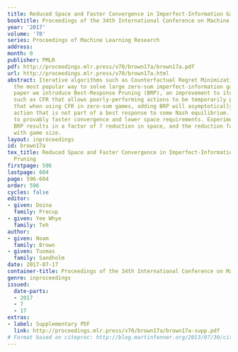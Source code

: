 ```yaml
---
title: Reduced Space and Faster Convergence in Imperfect-Information Games via Pruning
booktitle: Proceedings of the 34th International Conference on Machine Learning
year: '2017'
volume: '70'
series: Proceedings of Machine Learning Research
address: 
month: 0
publisher: PMLR
pdf: http://proceedings.mlr.press/v70/brown17a/brown17a.pdf
url: http://proceedings.mlr.press/v70/brown17a.html
abstract: Iterative algorithms such as Counterfactual Regret Minimization (CFR) are
  the most popular way to solve large zero-sum imperfect-information games. In this
  paper we introduce Best-Response Pruning (BRP), an improvement to iterative algorithms
  such as CFR that allows poorly-performing actions to be temporarily pruned. We prove
  that when using CFR in zero-sum games, adding BRP will asymptotically prune any
  action that is not part of a best response to some Nash equilibrium. This leads
  to provably faster convergence and lower space requirements. Experiments show that
  BRP results in a factor of 7 reduction in space, and the reduction factor increases
  with game size.
layout: inproceedings
id: brown17a
tex_title: Reduced Space and Faster Convergence in Imperfect-Information Games via
  Pruning
firstpage: 596
lastpage: 604
page: 596-604
order: 596
cycles: false
editor:
- given: Doina
  family: Precup
- given: Yee Whye
  family: Teh
author:
- given: Noam
  family: Brown
- given: Tuomas
  family: Sandholm
date: 2017-07-17
container-title: Proceedings of the 34th International Conference on Machine Learning
genre: inproceedings
issued:
  date-parts:
  - 2017
  - 7
  - 17
extras:
- label: Supplementary PDF
  link: http://proceedings.mlr.press/v70/brown17a/brown17a-supp.pdf
# Format based on citeproc: http://blog.martinfenner.org/2013/07/30/citeproc-yaml-for-bibliographies/
---
```

